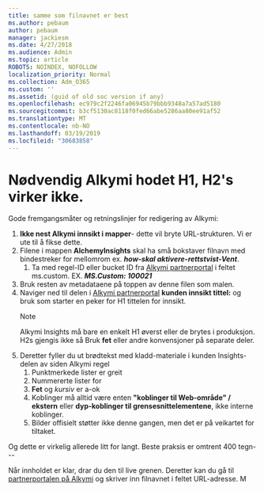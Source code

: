 ```yaml
---
title: samme som filnavnet er best
ms.author: pebaum
author: pebaum
manager: jackiesm
ms.date: 4/27/2018
ms.audience: Admin
ms.topic: article
ROBOTS: NOINDEX, NOFOLLOW
localization_priority: Normal
ms.collection: Adm_O365
ms.custom: ''
ms.assetid: (guid of old soc version if any)
ms.openlocfilehash: ec979c2f2246fa06945b79bbb9348a7a57ad5180
ms.sourcegitcommit: b3cf5130ac8118f0fed66abe5286aa80ee91af52
ms.translationtype: MT
ms.contentlocale: nb-NO
ms.lasthandoff: 03/19/2019
ms.locfileid: "30683858"
---
```

# <a name="required-alchemy-header-h1-h2s-dont-work"></a>Nødvendig Alkymi hodet H1, H2's virker ikke.
Gode fremgangsmåter og retningslinjer for redigering av Alkymi:

1. **Ikke nest Alkymi innsikt i mapper**- dette vil bryte URL-strukturen. Vi er ute til å fikse dette.
1. Filene i mappen **AlchemyInsights** skal ha små bokstaver filnavn med bindestreker for mellomrom ex. ***how-skal aktivere-rettstvist-Vent***.
    1. Ta med regel-ID eller bucket ID fra [Alkymi partnerportal](https://alchemyportal.azurewebsites.net) i feltet ms.custom. EX. ***MS.Custom: 100021***
1. Bruk resten av metadataene på toppen av denne filen som malen.
1. Naviger ned til delen i [Alkymi partnerportal](https://alchemyportal.azurewebsites.net) **kunden innsikt tittel:** og bruk som starter en peker for H1 tittelen for innsikt. 
    > [!NOTE]
    > Alkymi Insights må bare en enkelt H1 øverst eller de brytes i produksjon. H2s gjengis ikke så Bruk **fet** eller andre konvensjoner på separate deler.
1. Deretter fyller du ut brødtekst med kladd-materiale i kunden Insights-delen av siden Alkymi regel
    1. Punktmerkede lister er greit
    1. Nummererte lister for
    1. **Fet** og *kursiv* er a-ok
    1. Koblinger må alltid være enten **"koblinger til Web-område" / ekstern** eller **dyp-koblinger til grensesnittelementene**, ikke interne koblinger.
    1. Bilder offisielt støtter ikke denne gangen, men det er på veikartet for tiltaket.

Og dette er virkelig allerede litt for langt. Beste praksis er omtrent 400 tegn---

Når innholdet er klar, drar du den til live grenen. Deretter kan du gå til [partnerportalen på Alkymi](https://alchemyportal.azurewebsites.net) og skriver inn filnavnet i feltet URL-adresse. M